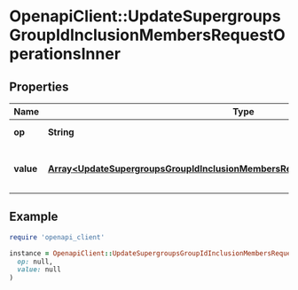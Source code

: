 # OpenapiClient::UpdateSupergroupsGroupIdInclusionMembersRequestOperationsInner

## Properties

| Name | Type | Description | Notes |
| ---- | ---- | ----------- | ----- |
| **op** | **String** | add or remove | [optional] |
| **value** | [**Array&lt;UpdateSupergroupsGroupIdInclusionMembersRequestOperationsInnerValueInner&gt;**](UpdateSupergroupsGroupIdInclusionMembersRequestOperationsInnerValueInner.md) | The members to add or remove. | [optional] |

## Example

```ruby
require 'openapi_client'

instance = OpenapiClient::UpdateSupergroupsGroupIdInclusionMembersRequestOperationsInner.new(
  op: null,
  value: null
)
```

